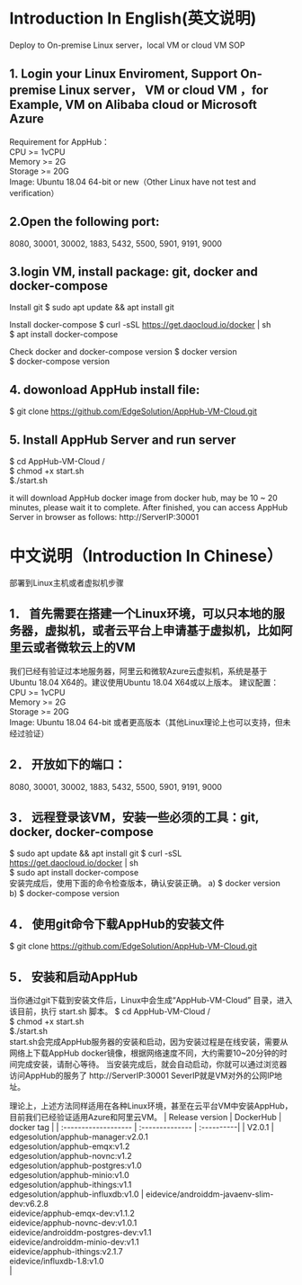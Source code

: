 # Introduction In English(英文说明)
Deploy to On-premise Linux server，local VM or cloud VM SOP
## 1. Login your Linux Enviroment, Support On-premise Linux server， VM or cloud VM ，for Example, VM on Alibaba cloud or Microsoft Azure
Requirement for AppHub：<br>
CPU >= 1vCPU<br>
Memory >= 2G<br>
Storage >= 20G<br>
Image: Ubuntu 18.04 64-bit or new（Other Linux have not test and verification）

## 2.Open the following port: 
 8080, 30001, 30002, 1883, 5432, 5500, 5901, 9191, 9000 

## 3.login VM, install package: git, docker and docker-compose
Install git 
$ sudo apt update && apt install git 

Install docker-compose
$ curl  -sSL  https://get.daocloud.io/docker | sh                 
$ apt  install  docker-compose                               

Check docker and docker-compose version
$ docker version  			
$ docker-compose  version  	


## 4. dowonload AppHub install file:
$ git clone https://github.com/EdgeSolution/AppHub-VM-Cloud.git

## 5. Install AppHub Server and run server
$ cd AppHub-VM-Cloud /              
$ chmod +x  start.sh                 
$./start.sh   

it will download AppHub docker image from docker hub, may be 10 ~ 20 minutes, please wait it to complete. 
After finished, you can access AppHub Server in browser as follows:
http://ServerIP:30001

# 中文说明（Introduction In Chinese）

部署到Linux主机或者虚拟机步骤
## 1．	首先需要在搭建一个Linux环境，可以只本地的服务器，虚拟机，或者云平台上申请基于虚拟机，比如阿里云或者微软云上的VM
我们已经有验证过本地服务器，阿里云和微软Azure云虚拟机，系统是基于Ubuntu 18.04 X64的。建议使用Ubuntu 18.04 X64或以上版本。
建议配置：<br>
CPU >= 1vCPU<br>
Memory >= 2G<br>
Storage >= 20G<br>
Image: Ubuntu 18.04 64-bit 或者更高版本（其他Linux理论上也可以支持，但未经过验证）

## 2．	开放如下的端口：
8080, 30001, 30002, 1883, 5432, 5500, 5901, 9191, 9000

## 3．	远程登录该VM，安装一些必须的工具：git, docker, docker-compose
$ sudo apt update && apt install git 
$ curl  -sSL  https://get.daocloud.io/docker | sh                 
$ sudo apt  install  docker-compose                               
安装完成后，使用下面的命令检查版本，确认安装正确。
a)	$ docker version                     
b)	$ docker-compose  version  

## 4．	使用git命令下载AppHub的安装文件
$ git clone https://github.com/EdgeSolution/AppHub-VM-Cloud.git


## 5．	安装和启动AppHub
当你通过git下载到安装文件后，Linux中会生成“AppHub-VM-Cloud” 目录，进入该目前，执行 start.sh 脚本。
$ cd AppHub-VM-Cloud /              
$ chmod +x  start.sh                 
$./start.sh                                          
start.sh会完成AppHub服务器的安装和启动，因为安装过程是在线安装，需要从网络上下载AppHub docker镜像，根据网络速度不同，大约需要10~20分钟的时间完成安装，请耐心等待。
当安装完成后，就会自动启动，你就可以通过浏览器访问AppHub的服务了
http://ServerIP:30001
SeverIP就是VM对外的公网IP地址。

理论上，上述方法同样适用在各种Linux环境，甚至在云平台VM中安装AppHub，目前我们已经验证适用Azure和阿里云VM。
| Release version  | DockerHub |    docker tag    |
| :------------------- | :-------------- | :----------|
|     V2.0.1        | edgesolution/apphub-manager:v2.0.1<br />edgesolution/apphub-emqx:v1.2<br />edgesolution/apphub-novnc:v1.2<br />edgesolution/apphub-postgres:v1.0<br />edgesolution/apphub-minio:v1.0<br />edgesolution/apphub-ithings:v1.1<br />edgesolution/apphub-influxdb:v1.0 | eidevice/androiddm-javaenv-slim-dev:v6.2.8<br />eidevice/apphub-emqx-dev:v1.1.2<br />eidevice/apphub-novnc-dev:v1.0.1<br />eidevice/androiddm-postgres-dev:v1.1<br />eidevice/androiddm-minio-dev:v1.1<br />eidevice/apphub-ithings:v2.1.7<br />eidevice/influxdb-1.8:v1.0<br /> |
